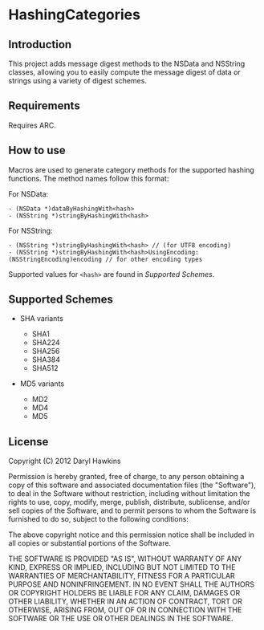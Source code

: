 # HashingCategories #

## Introduction ##
This project adds message digest methods to the NSData and NSString classes, allowing you to easily compute the message digest of data or strings using a variety of digest schemes.

## Requirements ##

Requires ARC.

## How to use
Macros are used to generate category methods for the supported hashing functions. The method names follow this format:

For NSData:

	- (NSData *)dataByHashingWith<hash>
	- (NSString *)stringByHashingWith<hash>

For NSString:

	- (NSString *)stringByHashingWith<hash> // (for UTF8 encoding)
	- (NSString *)stringByHashingWith<hash>UsingEncoding:(NSStringEncoding)encoding // for other encoding types

Supported values for `<hash>` are found in *Supported Schemes*.

## Supported Schemes ##

- SHA variants
	- SHA1
	- SHA224
	- SHA256
	- SHA384
	- SHA512

- MD5 variants
	- MD2
	- MD4
	- MD5

## License ##

Copyright (C) 2012 Daryl Hawkins

Permission is hereby granted, free of charge, to any person obtaining a copy of this software and associated documentation files (the "Software"), to deal in the Software without restriction, including without limitation the rights to use, copy, modify, merge, publish, distribute, sublicense, and/or sell copies of the Software, and to permit persons to whom the Software is furnished to do so, subject to the following conditions:

The above copyright notice and this permission notice shall be included in all copies or substantial portions of the Software.

THE SOFTWARE IS PROVIDED "AS IS", WITHOUT WARRANTY OF ANY KIND, EXPRESS OR IMPLIED, INCLUDING BUT NOT LIMITED TO THE WARRANTIES OF MERCHANTABILITY, FITNESS FOR A PARTICULAR PURPOSE AND NONINFRINGEMENT. IN NO EVENT SHALL THE AUTHORS OR COPYRIGHT HOLDERS BE LIABLE FOR ANY CLAIM, DAMAGES OR OTHER LIABILITY, WHETHER IN AN ACTION OF CONTRACT, TORT OR OTHERWISE, ARISING FROM, OUT OF OR IN CONNECTION WITH THE SOFTWARE OR THE USE OR OTHER DEALINGS IN THE SOFTWARE.